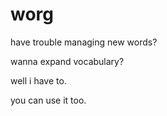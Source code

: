 # worg

have trouble managing new words?

wanna expand vocabulary? 


well i have to.

you can use it too.
